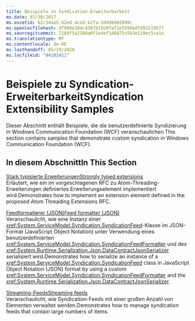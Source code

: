 ```yaml
---
title: Beispiele zu Syndication-Erweiterbarkeit
ms.date: 03/30/2017
ms.assetid: b2c34ae5-62ed-4c2d-b2fa-2d4d0802099c
ms.openlocfilehash: df908e304c4367b19297af1e5596bdfd91519577
ms.sourcegitcommit: 71b8f5a2108a0f1a4ef1d8d75c5b3e129ec5ca1e
ms.translationtype: MT
ms.contentlocale: de-DE
ms.lasthandoff: 05/29/2020
ms.locfileid: "84201411"
---
```

# <a name="syndication-extensibility-samples"></a><span data-ttu-id="04daf-102">Beispiele zu Syndication-Erweiterbarkeit</span><span class="sxs-lookup"><span data-stu-id="04daf-102">Syndication Extensibility Samples</span></span>
<span data-ttu-id="04daf-103">Dieser Abschnitt enthält Beispiele, die die benutzerdefinierte Syndizierung in Windows Communication Foundation (WCF) veranschaulichen.</span><span class="sxs-lookup"><span data-stu-id="04daf-103">This section contains samples that demonstrate custom syndication in Windows Communication Foundation (WCF).</span></span>  
  
## <a name="in-this-section"></a><span data-ttu-id="04daf-104">In diesem Abschnitt</span><span class="sxs-lookup"><span data-stu-id="04daf-104">In This Section</span></span>  
 [<span data-ttu-id="04daf-105">Stark typisierte Erweiterungen</span><span class="sxs-lookup"><span data-stu-id="04daf-105">Strongly typed extensions</span></span>](../../../../docs/framework/wcf/samples/strongly-typed-extensions-sample.md)  
 <span data-ttu-id="04daf-106">Erläutert, wie ein im vorgeschlagenen RFC zu Atom-Threading-Erweiterungen definiertes Erweiterungselement implementiert wird.</span><span class="sxs-lookup"><span data-stu-id="04daf-106">Demonstrates how to implement an extension element defined in the proposed Atom Threading Extensions RFC.</span></span>  
  
 [<span data-ttu-id="04daf-107">Feedformatierer (JSON)</span><span class="sxs-lookup"><span data-stu-id="04daf-107">Feed formatter (JSON)</span></span>](../../../../docs/framework/wcf/samples/feed-formatter-json.md)  
 <span data-ttu-id="04daf-108">Veranschaulicht, wie eine Instanz einer <xref:System.ServiceModel.Syndication.SyndicationFeed>-Klasse im JSON-Format (JavaScript Object Notation) unter Verwendung eines benutzerdefinierten <xref:System.ServiceModel.Syndication.SyndicationFeedFormatter> und des <xref:System.Runtime.Serialization.Json.DataContractJsonSerializer> serialisiert wird.</span><span class="sxs-lookup"><span data-stu-id="04daf-108">Demonstrates how to serialize an instance of a <xref:System.ServiceModel.Syndication.SyndicationFeed> class in JavaScript Object Notation (JSON) format by using a custom <xref:System.ServiceModel.Syndication.SyndicationFeedFormatter> and the <xref:System.Runtime.Serialization.Json.DataContractJsonSerializer>.</span></span>  
  
 [<span data-ttu-id="04daf-109">Streaming-Feeds</span><span class="sxs-lookup"><span data-stu-id="04daf-109">Streaming feeds</span></span>](../../../../docs/framework/wcf/samples/streaming-feeds-sample.md)  
 <span data-ttu-id="04daf-110">Veranschaulicht, wie Syndication-Feeds mit einer großen Anzahl von Elementen verwaltet werden.</span><span class="sxs-lookup"><span data-stu-id="04daf-110">Demonstrates how to manage syndication feeds that contain large numbers of items.</span></span>
